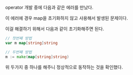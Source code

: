 operator 개발 중에 다음과 같은 에러를 만났다.

이 에러에 경우 map을 초기화하지 않고 사용해서 발생된 문제이다.

이걸 해결하기 위해서 다음과 같이 초기화해주면 된다.

```go
// 첫번째 방법
var m map[string]string

// 두번째 방법
m := make(map[string]string)
```

위 두가지 중 하나를 해주니 정상적으로 동작하는 것을 확인했다.
